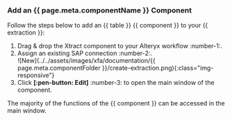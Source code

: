 
### Add an {{ page.meta.componentName }} Component

Follow the steps below to add an {{ table }} {{ component }} to your {{ extraction }}:

1. Drag & drop the Xtract component to your Alteryx workflow :number-1:.
2. Assign an existing SAP connection :number-2:.<br>
![New](../../assets/images/xfa/documentation/{{ page.meta.componentFolder }}/create-extraction.png){:class="img-responsive"} 
3. Click **[:pen-button: Edit]** :number-3: to open the main window of the component.

The majority of the functions of the {{ component }} can be accessed in the main window.
